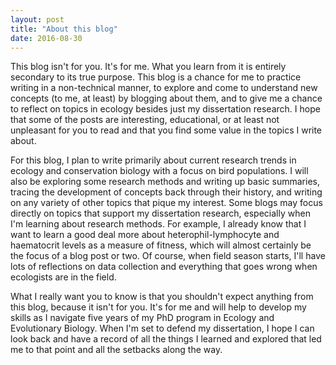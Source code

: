 ```yaml
---
layout: post
title: "About this blog"
date: 2016-08-30
---
```


<p>This blog isn't for you. It's for me. What you learn from it is entirely secondary to its true purpose. This blog is a chance for me to practice writing in a non-technical manner, to explore and come to understand new concepts (to me, at least) by blogging about them, and to give me a chance to reflect on topics in ecology besides just my dissertation research. I hope that some of the posts are interesting, educational, or at least not unpleasant for you to read and that you find some value in the topics I write about. 
</p>
<p>For this blog, I plan to write primarily about current research trends in ecology and conservation biology with a focus on bird populations. I will also be exploring some research methods and writing up basic summaries, tracing the development of concepts back through their history, and writing on any variety of other topics that pique my interest. Some blogs may focus directly on topics that support my dissertation research, especially when I'm learning about research methods. For example, I already know that I want to learn a good deal more about heterophil-lymphocyte and haematocrit levels as a measure of fitness, which will almost certainly be the focus of a blog post or two. Of course, when field season starts, I'll have lots of reflections on data collection and everything that goes wrong when ecologists are in the field. 
</p>
<p>What I really want you to know is that you shouldn't expect anything from this blog, because it isn't for you. It's for me and will help to develop my skills as I navigate five years of my PhD program in Ecology and Evolutionary Biology. When I'm set to defend my dissertation, I hope I can look back and have a record of all the things I learned and explored that led me to that point and all the setbacks along the way. </p>
